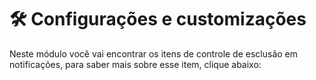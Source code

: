 # 🛠️ Configurações e customizações

Neste módulo você vai encontrar os itens de controle de esclusão em notificações, para saber mais sobre esse item, clique abaixo:

